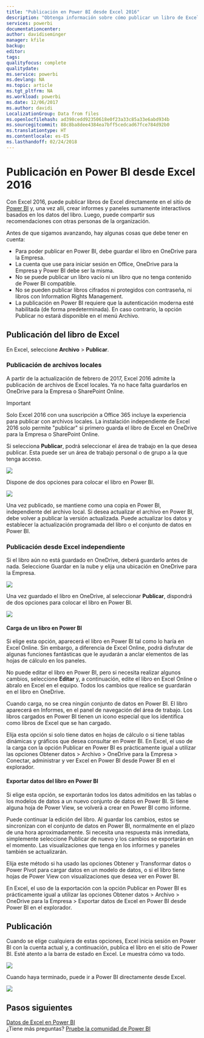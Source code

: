 ```yaml
---
title: "Publicación en Power BI desde Excel 2016"
description: "Obtenga información sobre cómo publicar un libro de Excel en su sitio de Power BI."
services: powerbi
documentationcenter: 
author: davidiseminger
manager: kfile
backup: 
editor: 
tags: 
qualityfocus: complete
qualitydate: 
ms.service: powerbi
ms.devlang: NA
ms.topic: article
ms.tgt_pltfrm: NA
ms.workload: powerbi
ms.date: 12/06/2017
ms.author: davidi
LocalizationGroup: Data from files
ms.openlocfilehash: ad398cedd92350618e0f23a33c85a33e6abd934b
ms.sourcegitcommit: 88c8ba8dee4384ea7bff5cedcad67fce784d92b0
ms.translationtype: HT
ms.contentlocale: es-ES
ms.lasthandoff: 02/24/2018
---
```

# <a name="publish-to-power-bi-from-excel-2016"></a>Publicación en Power BI desde Excel 2016
Con Excel 2016, puede publicar libros de Excel directamente en el sitio de [Power BI](https://powerbi.microsoft.com) y, una vez allí, crear informes y paneles sumamente interactivos basados en los datos del libro. Luego, puede compartir sus recomendaciones con otras personas de la organización.

Antes de que sigamos avanzando, hay algunas cosas que debe tener en cuenta:

* Para poder publicar en Power BI, debe guardar el libro en OneDrive para la Empresa.
* La cuenta que use para iniciar sesión en Office, OneDrive para la Empresa y Power BI debe ser la misma.
* No se puede publicar un libro vacío ni un libro que no tenga contenido de Power BI compatible.
* No se pueden publicar libros cifrados ni protegidos con contraseña, ni libros con Information Rights Management.
* La publicación en Power BI requiere que la autenticación moderna esté habilitada (de forma predeterminada). En caso contrario, la opción Publicar no estará disponible en el menú Archivo.

## <a name="to-publish-your-excel-workbook"></a>Publicación del libro de Excel
En Excel, seleccione **Archivo** > **Publicar**.

### <a name="local-file-publishing"></a>Publicación de archivos locales
A partir de la actualización de febrero de 2017, Excel 2016 admite la publicación de archivos de Excel locales. Ya no hace falta guardarlos en OneDrive para la Empresa o SharePoint Online.

> [!IMPORTANT]
> Solo Excel 2016 con una suscripción a Office 365 incluye la experiencia para publicar con archivos locales. La instalación independiente de Excel 2016 solo permite "publicar" si primero guarda el libro de Excel en OneDrive para la Empresa o SharePoint Online.
> 
> 

Si selecciona **Publicar**, podrá seleccionar el área de trabajo en la que desea publicar. Esta puede ser un área de trabajo personal o de grupo a la que tenga acceso.

![](media/service-publish-from-excel/pbi_choose_workspace.png)

Dispone de dos opciones para colocar el libro en Power BI.

![](media/service-publish-from-excel/pbi_uploadexport3.png)

Una vez publicado, se mantiene como una copia en Power BI, independiente del archivo local. Si desea actualizar el archivo en Power BI, debe volver a publicar la versión actualizada. Puede actualizar los datos y establecer la actualización programada del libro o el conjunto de datos en Power BI.

### <a name="publishing-from-excel-standalone"></a>Publicación desde Excel independiente
Si el libro aún no está guardado en OneDrive, deberá guardarlo antes de nada. Seleccione Guardar en la nube y elija una ubicación en OneDrive para la Empresa.

![](media/service-publish-from-excel/pbi_savetoonedrive2.png)

Una vez guardado el libro en OneDrive, al seleccionar **Publicar**, dispondrá de dos opciones para colocar el libro en Power BI.

![](media/service-publish-from-excel/pbi_uploadexport2.png)

#### <a name="upload-your-workbook-to-power-bi"></a>Carga de un libro en Power BI
Si elige esta opción, aparecerá el libro en Power BI tal como lo haría en Excel Online. Sin embargo, a diferencia de Excel Online, podrá disfrutar de algunas funciones fantásticas que le ayudarán a anclar elementos de las hojas de cálculo en los paneles.

No puede editar el libro en Power BI, pero si necesita realizar algunos cambios, seleccione **Editar** y, a continuación, edite el libro en Excel Online o ábralo en Excel en el equipo. Todos los cambios que realice se guardarán en el libro en OneDrive.

Cuando carga, no se crea ningún conjunto de datos en Power BI. El libro aparecerá en Informes, en el panel de navegación del área de trabajo. Los libros cargados en Power BI tienen un icono especial que los identifica como libros de Excel que se han cargado.

Elija esta opción si solo tiene datos en hojas de cálculo o si tiene tablas dinámicas y gráficos que desea consultar en Power BI.
En Excel, el uso de la carga con la opción Publicar en Power BI es prácticamente igual a utilizar las opciones Obtener datos > Archivo > OneDrive para la Empresa > Conectar, administrar y ver Excel en Power BI desde Power BI en el explorador.

#### <a name="export-workbook-data-to-power-bi"></a>Exportar datos del libro en Power BI
Si elige esta opción, se exportarán todos los datos admitidos en las tablas o los modelos de datos a un nuevo conjunto de datos en Power BI. Si tiene alguna hoja de Power View, se volverá a crear en Power BI como informe.

Puede continuar la edición del libro. Al guardar los cambios, estos se sincronizan con el conjunto de datos en Power BI, normalmente en el plazo de una hora aproximadamente. Si necesita una respuesta más inmediata, simplemente seleccione Publicar de nuevo y los cambios se exportarán en el momento. Las visualizaciones que tenga en los informes y paneles también se actualizarán.

Elija este método si ha usado las opciones Obtener y Transformar datos o Power Pivot para cargar datos en un modelo de datos, o si el libro tiene hojas de Power View con visualizaciones que desea ver en Power BI.

En Excel, el uso de la exportación con la opción Publicar en Power BI es prácticamente igual a utilizar las opciones Obtener datos > Archivo > OneDrive para la Empresa > Exportar datos de Excel en Power BI desde Power BI en el explorador.

## <a name="publishing"></a>Publicación
Cuando se elige cualquiera de estas opciones, Excel inicia sesión en Power BI con la cuenta actual y, a continuación, publica el libro en el sitio de Power BI. Esté atento a la barra de estado en Excel. Le muestra cómo va todo.

![](media/service-publish-from-excel/pbi_publishingstatus.png)

Cuando haya terminado, puede ir a Power BI directamente desde Excel.

![](media/service-publish-from-excel/pbi_gotopbi.png)

## <a name="next-steps"></a>Pasos siguientes
[Datos de Excel en Power BI](service-excel-workbook-files.md)  
¿Tiene más preguntas? [Pruebe la comunidad de Power BI](http://community.powerbi.com/)


